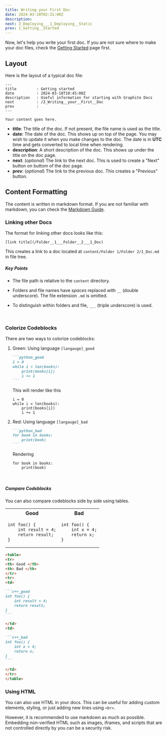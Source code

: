 ```yaml
---
title: Writing your First Doc
date: 2024-03-20T02:31:00Z
description:
next: 3_Deploying___1_Deploying__Static
prev: 1_Getting__Started
---
```


Now, let's help you write your first doc. If you are not sure where to make your doc files, check the [Getting Started](/1_Getting__Started) page first.

## Layout

Here is the layout of a typical doc file:

```text
---
title         : Getting started
date          : 2024-03-18T10:45:00Z
description   : Useful information for starting with Graphite Docs
next          : /2_Writing__your__First__Doc
prev          :
---

Your content goes here.
```

-   **title**: The title of the doc. If not present, the file name is used as the title.
-   **date**: The date of the doc. This shows up on top of the page. You may wish to update it when you make changes to the doc. The date is in **UTC** time and gets converted to local time when rendering.
-   **description**: A short description of the doc. This shows up under the title on the doc page.
-   **next**: (_optional_) The link to the next doc. This is used to create a "Next" button on buttom of the doc page.
-   **prev**: (_optional_) The link to the previous doc. This creates a "Previous" button.

## Content Formatting

The content is written in markdown format. If you are not familiar with markdown, you can check the [Markdown Guide](https://www.markdownguide.org/).

### Linking other Docs

The format for linking other docs looks like this:

```text
[link title](/Folder__1___Folder__2___1_Doc)
```

This creates a link to a doc located at `content/Folder 1/Folder 2/1_Doc.md` in file tree.

##### Key Points

-   The file path is relative to the `content` directory.

-   Folders and file names have _spaces_ replaced with `__` (double underscore). The file extension `.md` is omitted.
-   To distinguish within folders and file, `___` (triple underscore) is used.

<br/>

### Colorize Codeblocks

There are two ways to colorize codeblocks:

1. Green: Using language `[langauge]_good`

    ````markdown
    ```python_good
    i = 0
    while i < len(books):
        print(books[i])
        i += 1
    ```
    ````

    This will render like this

    ```python_good
    i = 0
    while i < len(books):
        print(books[i])
        i += 1
    ```

2. Red: Using language `[langauge]_bad`

    ````markdown
    ```python_bad
    for book in books:
        print(book)
    ```
    ````

    Rendering

    ```python_bad
    for book in books:
        print(book)
    ```

<br>

##### Compare Codeblocks

You can also compare codeblocks side by side using tables.

<table>
<tr>
<th> Good </th>
<th> Bad </th>
</tr>
<tr>
<td>

```c++_good
int foo() {
    int result = 4;
    return result;
}
```

</td>
<td>

```c++_bad
int foo() {
    int x = 4;
    return x;
}
```

</td>
</tr>
</table>

````markdown
<table>
<tr>
<th> Good </th>
<th> Bad </th>
</tr>
<tr>
<td>

```c++_good
int foo() {
    int result = 4;
    return result;
}
```

</td>
<td>

```c++_bad
int foo() {
    int x = 4;
    return x;
}
```

</td>
</tr>
</table>
````

### Using HTML

You can also use HTML in your docs. This can be useful for adding custom elements, styling, or just adding new lines using `<br>`.

However, it is recommended to use markdown as much as possible. Embedding non-verified HTML such as images, iframes, and scripts that are not controlled directly by you can be a security risk.
